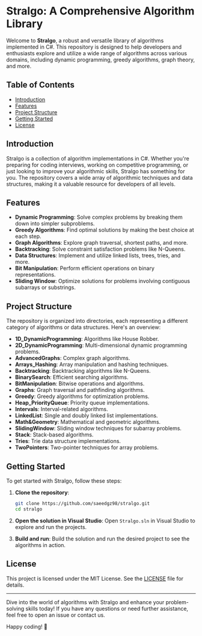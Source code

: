 ﻿# Stralgo: A Comprehensive Algorithm Library

Welcome to **Stralgo**, a robust and versatile library of algorithms implemented in C#. This repository is designed to help developers and enthusiasts explore and utilize a wide range of algorithms across various domains, including dynamic programming, greedy algorithms, graph theory, and more.

## Table of Contents

- [Introduction](#introduction)
- [Features](#features)
- [Project Structure](#project-structure)
- [Getting Started](#getting-started)
- [License](#license)

## Introduction

Stralgo is a collection of algorithm implementations in C#. Whether you're preparing for coding interviews, working on competitive programming, or just looking to improve your algorithmic skills, Stralgo has something for you. The repository covers a wide array of algorithmic techniques and data structures, making it a valuable resource for developers of all levels.

## Features

- **Dynamic Programming**: Solve complex problems by breaking them down into simpler subproblems.
- **Greedy Algorithms**: Find optimal solutions by making the best choice at each step.
- **Graph Algorithms**: Explore graph traversal, shortest paths, and more.
- **Backtracking**: Solve constraint satisfaction problems like N-Queens.
- **Data Structures**: Implement and utilize linked lists, trees, tries, and more.
- **Bit Manipulation**: Perform efficient operations on binary representations.
- **Sliding Window**: Optimize solutions for problems involving contiguous subarrays or substrings.

## Project Structure

The repository is organized into directories, each representing a different category of algorithms or data structures. Here's an overview:

- **1D_DynamicProgramming**: Algorithms like House Robber.
- **2D_DynamicProgramming**: Multi-dimensional dynamic programming problems.
- **AdvancedGraphs**: Complex graph algorithms.
- **Arrays_Hashing**: Array manipulation and hashing techniques.
- **Backtracking**: Backtracking algorithms like N-Queens.
- **BinarySearch**: Efficient searching algorithms.
- **BitManipulation**: Bitwise operations and algorithms.
- **Graphs**: Graph traversal and pathfinding algorithms.
- **Greedy**: Greedy algorithms for optimization problems.
- **Heap_PriorityQueue**: Priority queue implementations.
- **Intervals**: Interval-related algorithms.
- **LinkedList**: Single and doubly linked list implementations.
- **Math&Geometry**: Mathematical and geometric algorithms.
- **SlidingWindow**: Sliding window techniques for subarray problems.
- **Stack**: Stack-based algorithms.
- **Tries**: Trie data structure implementations.
- **TwoPointers**: Two-pointer techniques for array problems.

## Getting Started

To get started with Stralgo, follow these steps:

1. **Clone the repository**:
    ```sh
    git clone https://github.com/saeedgz98/stralgo.git
    cd stralgo
    ```

2. **Open the solution in Visual Studio**:
    Open `Stralgo.sln` in Visual Studio to explore and run the projects.

3. **Build and run**:
    Build the solution and run the desired project to see the algorithms in action.

## License

This project is licensed under the MIT License. See the [LICENSE](LICENSE) file for details.

---

Dive into the world of algorithms with Stralgo and enhance your problem-solving skills today! If you have any questions or need further assistance, feel free to open an issue or contact us.

Happy coding! 🚀